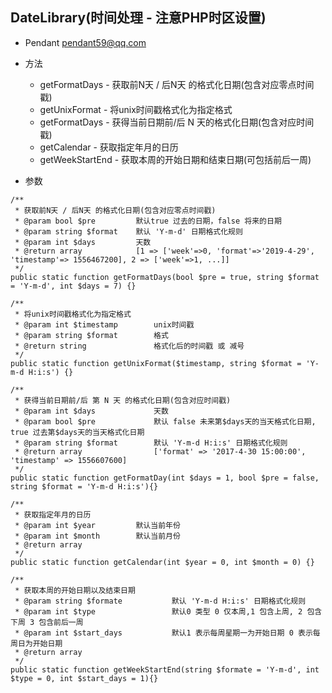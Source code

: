 ## DateLibrary(时间处理 - 注意PHP时区设置)
- Pendant <pendant59@qq.com>

- 方法
    - getFormatDays     - 获取前N天 / 后N天 的格式化日期(包含对应零点时间戳)
    - getUnixFormat     - 将unix时间戳格式化为指定格式
    - getFormatDays     - 获得当前日期前/后 N 天的格式化日期(包含对应时间戳)
    - getCalendar       - 获取指定年月的日历
    - getWeekStartEnd   - 获取本周的开始日期和结束日期(可包括前后一周)
    
- 参数
```
/**
 * 获取前N天 / 后N天 的格式化日期(包含对应零点时间戳)
 * @param bool $pre         默认true 过去的日期，false 将来的日期
 * @param string $format    默认 'Y-m-d' 日期格式化规则
 * @param int $days         天数
 * @return array            [1 => ['week'=>0, 'format'=>'2019-4-29', 'timestamp'=> 1556467200], 2 => ['week'=>1, ...]]
 */
public static function getFormatDays(bool $pre = true, string $format = 'Y-m-d', int $days = 7) {}

/**
 * 将unix时间戳格式化为指定格式
 * @param int $timestamp        unix时间戳
 * @param string $format        格式
 * @return string               格式化后的时间戳 或 减号
 */
public static function getUnixFormat($timestamp, string $format = 'Y-m-d H:i:s') {}

/**
 * 获得当前日期前/后 第 N 天 的格式化日期(包含对应时间戳)
 * @param int $days             天数
 * @param bool $pre             默认 false 未来第$days天的当天格式化日期, true 过去第$days天的当天格式化日期
 * @param string $format        默认 'Y-m-d H:i:s' 日期格式化规则
 * @return array                ['format' => '2017-4-30 15:00:00', 'timestamp' => 1556607600]
 */
public static function getFormatDay(int $days = 1, bool $pre = false, string $format = 'Y-m-d H:i:s'){}

/**
 * 获取指定年月的日历
 * @param int $year         默认当前年份
 * @param int $month        默认当前月份
 * @return array
 */
public static function getCalendar(int $year = 0, int $month = 0) {}

/**
 * 获取本周的开始日期以及结束日期
 * @param string $formate           默认 'Y-m-d H:i:s' 日期格式化规则
 * @param int $type                 默认0 类型 0 仅本周,1 包含上周, 2 包含下周 3 包含前后一周
 * @param int $start_days           默认1 表示每周星期一为开始日期 0 表示每周日为开始日期
 * @return array
 */
public static function getWeekStartEnd(string $formate = 'Y-m-d', int $type = 0, int $start_days = 1){}
```